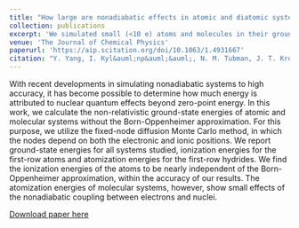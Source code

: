 ```yaml
---
title: "How large are nonadiabatic effects in atomic and diatomic systems?"
collection: publications
excerpt: 'We simulated small (<10 e) atoms and molecules in their ground states, treating the electrons and ions on the same footing, i.e. without invoking the Born-Oppenheimer approximation.'
venue: 'The Journal of Chemical Physics'
paperurl: 'https://aip.scitation.org/doi/10.1063/1.4931667'
citation: "Y. Yang, I. Kyl&auml;np&auml;&auml;, N. M. Tubman, J. T. Krogel, S. Hammes-Schiffer, and D. M. Ceperley, &quot;How large are nonadiabatic effects in atomic and diatomic systems?, &quot; <i>J. Chem. Phys.</i> <b>143</b>, 124308 (2015)."
---
```

With recent developments in simulating nonadiabatic systems to high accuracy, it has become possible to determine how much energy is attributed to nuclear quantum effects beyond zero-point energy. In this work, we calculate the non-relativistic ground-state energies of atomic and molecular systems without the Born-Oppenheimer approximation. For this purpose, we utilize the fixed-node diffusion Monte Carlo method, in which the nodes depend on both the electronic and ionic positions. We report ground-state energies for all systems studied, ionization energies for the first-row atoms and atomization energies for the first-row hydrides. We find the ionization energies of the atoms to be nearly independent of the Born-Oppenheimer approximation, within the accuracy of our results. The atomization energies of molecular systems, however, show small effects of the nonadiabatic coupling between electrons and nuclei.

[Download paper here](https://aip.scitation.org/doi/pdf/10.1063/1.4931667?class=pdf)
